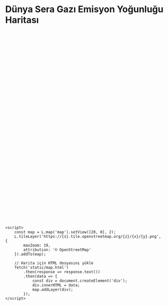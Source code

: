 <!DOCTYPE html>
<html lang="en">
<head>
    <meta charset="UTF-8">
    <meta name="viewport" content="width=device-width, initial-scale=1.0">
    <title>Sera Gazı Emisyon Haritası</title>
    <link rel="stylesheet" href="https://unpkg.com/leaflet/dist/leaflet.css" />
    <script src="https://unpkg.com/leaflet/dist/leaflet.js"></script>
    <style>
        #map {
            height: 600px;
            width: 100%;
        }
    </style>
</head>
<body>
    <h1>Dünya Sera Gazı Emisyon Yoğunluğu Haritası</h1>
    <div id="map"></div>

    <script>
        const map = L.map('map').setView([20, 0], 2);
        L.tileLayer('https://{s}.tile.openstreetmap.org/{z}/{x}/{y}.png', {
            maxZoom: 19,
            attribution: '© OpenStreetMap'
        }).addTo(map);

        // Harita için HTML dosyasını yükle
        fetch('static/map.html')
            .then(response => response.text())
            .then(data => {
                const div = document.createElement('div');
                div.innerHTML = data;
                map.addLayer(div);
            });
    </script>
</body>
</html>
